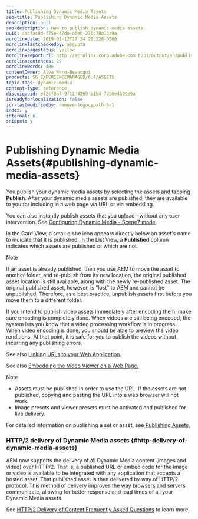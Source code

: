 ```yaml
---
title: Publishing Dynamic Media Assets
seo-title: Publishing Dynamic Media Assets
description: null
seo-description: How to publish dynamic media assets
uuid: aacfac0d-f75e-47de-a5eb-276c78a13a9a
acrolinxdate: 2019-01-12T17 34 20.228-0500
acrolinxlastcheckedby: asgupta
acrolinxpagestatus: yellow
acrolinxreporturl: http //acrolinx.corp.adobe.com 8031/output/en/publishing_dynamicmedia_assets_krs_workflow_f3c2f2ccebf6138e_183_report.xml
acrolinxsentences: 29
acrolinxwords: 406
contentOwner: Alva Ware-Bevacqui
products: SG_EXPERIENCEMANAGER/6.4/ASSETS
topic-tags: dynamic-media
content-type: reference
discoiquuid: ef2cf8af-9f11-4269-b1b4-7d96e4699e9a
isreadyforlocalization: false
jcr-lastmodifiedby: remove-legacypath-6-1
index: y
internal: n
snippet: y
---
```


# Publishing Dynamic Media Assets{#publishing-dynamic-media-assets}

You publish your dynamic media assets by selecting the assets and tapping **Publish**. After your dynamic media assets are published, they are available to you for including in a web page via URL or via embedding.

You can also instantly publish assets that you upload--without any user intervention. See [Configuring Dynamic Media - Scene7 mode](../../assets/using/config-dms7.md).

In the Card View, a small globe icon appears directly below an asset's name to indicate that it is published. In the List View, a **Published** column indicates which assets are published or which are not.

>[!NOTE]
>
>If an asset is already published, then you use AEM to move the asset to another folder, and re-publish from its new location, the original published asset location is still available, along with the newly re-published asset. The original published asset, however, is "lost" to AEM and cannot be unpublished. Therefore, as a best practice, unpublish assets first before you move them to a different folder.

If you intend to publish video assets immediately after encoding them, make sure encoding is completely done. When videos are still being encoded, the system lets you know that a video processing workflow is in progress. When video encoding is done, you should be able to preview the video renditions. At that point, it is safe for you to publish the videos without incurring any publishing errors.

See also [Linking URLs to your Web Application](../../assets/using/linking-urls-to-yourwebapplication.md).

See also [Embedding the Video Viewer on a Web Page.](../../assets/using/embed-code.md)

>[!NOTE]
>
>* Assets must be published in order to use the URL. If the assets are not published, copying and pasting the URL into a web browser will not work.
>* Image presets and viewer presets must be activated and published for live delivery.
>

For detailed information on publishing a set or asset, see [Publishing Assets.](../../assets/using/managing-assets-touch-ui.md)

### HTTP/2 delivery of Dynamic Media assets {#http-delivery-of-dynamic-media-assets}

AEM now supports the delivery of all Dynamic Media content (images and video) over HTTP/2. That is, a published URL or embed code for the image or video is available to be integrated with any application that accepts a hosted asset. That published asset is then delivered by way of HTTP/2 protocol. This method of delivery improves the way browsers and servers communicate, allowing for better response and load times of all your Dynamic Media assets.

See [HTTP/2 Delivery of Content Frequently Asked Questions](../../sites/administering/using/scene7-http2faq.md) to learn more.
